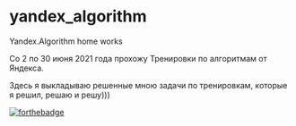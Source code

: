 # yandex_algorithm
Yandex.Algorithm home works

Со 2 по 30 июня 2021 года прохожу Тренировки по алгоритмам от Яндекса.

Здесь я выкладываю решенные мною задачи по тренировкам, которые я решил, решаю и решу)))

[![forthebadge](https://forthebadge.com/images/badges/made-with-c.svg)](https://forthebadge.com)
